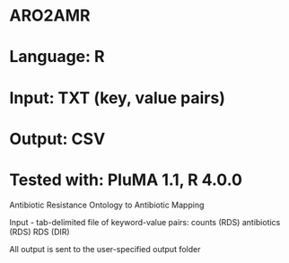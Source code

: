 # ARO2AMR
# Language: R
# Input: TXT (key, value pairs)
# Output: CSV
# Tested with: PluMA 1.1, R 4.0.0



Antibiotic Resistance Ontology to Antibiotic Mapping 

Input - tab-delimited file of keyword-value pairs:
counts (RDS)
antibiotics (RDS)
RDS (DIR)

All output is sent to the user-specified output folder
